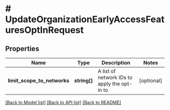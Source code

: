 # # UpdateOrganizationEarlyAccessFeaturesOptInRequest

## Properties

Name | Type | Description | Notes
------------ | ------------- | ------------- | -------------
**limit_scope_to_networks** | **string[]** | A list of network IDs to apply the opt-in to | [optional]

[[Back to Model list]](../../README.md#models) [[Back to API list]](../../README.md#endpoints) [[Back to README]](../../README.md)
